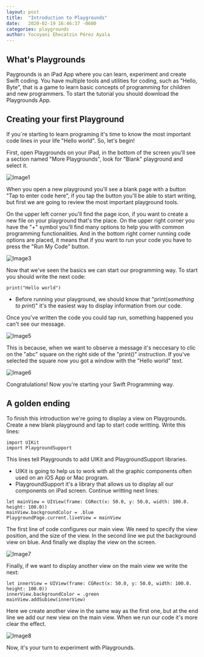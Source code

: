 ```yaml
---
layout: post
title:  "Introduction to Playgrounds"
date:   2020-02-19 16:46:37 -0600
categories: playgrounds
author: Yocoyani Ehecatzin Pérez Ayala
---
```


## What's Playgrounds
Paygrounds is an iPad App where you can learn, experiment and create Swift coding. You have multiple tools and utilities for coding, such as "Hello, Byte", that is a game to learn basic concepts of programming for children and new programmers. To start the tutorial you should download the Playgrounds App.

## Creating your first Playground
If you´re starting to learn programing it's time to know the most important code lines in your life "Hello world". So, let's begin! 

First, open Playgrounds on your iPad, in the bottom of the screen you'll see a section named "More Playgrounds", look for "Blank" playground and select it.

![Image1](https://i.imgur.com/BE55gfO.png)

When you open a new playground you'll see a blank page with a button "Tap to enter code here", if you tap the button you'll be able to start writing, but first we are going to review the most important playground tools.

On the upper left corner you'll find the page icon, if you want to create a new file on your playground that's the place. On the upper right corner you have the "+" symbol you'll find many options to help you with common programming functionalities. And in the bottom right corner running code options are placed, it means that if you want to run your code you have to press the "Run My Code"  button. 

![Image3](https://i.imgur.com/er9IBb4.jpg)

Now that we've seen the basics we can start our programming way. To start you should write the next code:
 ```
print("Hello world")
 ```

* Before running your playground, we should know that "print(*something to print*)" it's the easiest way to display information from our code.

Once you've written the code you could tap run, something happened you can't see our message. 

![Image5](https://i.imgur.com/XO92PRD.png)

This is because, when we want to observe a message it's neccesary to clic on  the "abc" square on the right side of the "print()" instruction. If you've selected the square now you got a window with the "Hello world" text.

![Image6](https://i.imgur.com/5JOxoZT.png)

Congratulations! Now you're starting your Swift Programming way.

## A golden ending
To finish this introduction we're going to display a view on Playgrounds. Create a new blank playground and tap to start code writting. Write this lines:

```
import UIKit
import PlaygroundSupport
```

This lines tell Playgrounds to  add UIKit and PlaygroundSupport libraries.
* UIKit is going to help us to work with all the graphic components often used on an iOS App or Mac program.
* PlaygroundSupport it's a library that allows us to display all our components on iPad screen.
Continue writting next lines:

```
let mainView = UIView(frame: CGRect(x: 50.0, y: 50.0, width: 100.0. height: 100.0))
mainView.backgroundColor = .blue
PlaygroundPage.current.liveView = mainView
```
The first line of code configures our main view. We need to specify  the view position, and the size of the view. In the second line we put the background view on blue. And finally we display the view on the screen.

![Image7](https://i.imgur.com/WqRLKsw.png)

Finally, if we want to display another view on the main view we write the next:

 ```
let innerView = UIView(frame: CGRect(x: 50.0, y: 50.0, width: 100.0. height: 100.0))
innerView.backgroundColor = .green
mainView.addSubiew(innerView)
 ```
Here we create another view in the same way as the first one, but at the end line we add our new view on the main view. When we run our code it's more clear the effect.

![Image8](https://i.imgur.com/ptjRn90.png)

Now, it's your turn to experiment with Playgrounds.

 

